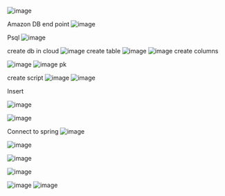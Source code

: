 ![image](https://github.com/user-attachments/assets/258105eb-0418-4c43-9af9-48f2d606fc5d)


Amazon DB end point
![image](https://github.com/user-attachments/assets/7b471665-c867-4e02-82e4-7912bf6c4b5a)

Psql
![image](https://github.com/user-attachments/assets/b9add225-e221-4496-9feb-1c072eedb155)


create db in cloud
![image](https://github.com/user-attachments/assets/878a5568-5017-4fa8-a3e2-16f4580f2bc6)
create table
![image](https://github.com/user-attachments/assets/731798e4-cd52-4f06-b3a9-6f00a6a07eea)
![image](https://github.com/user-attachments/assets/37f58a4e-292f-4d81-bf8a-c42fa0c424d4)
create columns 

![image](https://github.com/user-attachments/assets/eaf8bd28-3d5b-435b-a9d7-b13c1e75f9b0)
![image](https://github.com/user-attachments/assets/f48782d7-a18c-4e1b-b1aa-c0f3bf0e2811)  pk

create script 
![image](https://github.com/user-attachments/assets/bf27dd43-d1c7-4da2-bf5e-34a22d29b20e)
![image](https://github.com/user-attachments/assets/8e8be471-fb71-4897-a965-e0869666cee0)

Insert

![image](https://github.com/user-attachments/assets/dd77e4be-abcf-4bc9-b69a-af9092b93f8f)

![image](https://github.com/user-attachments/assets/f07f260b-0b5a-4636-9a42-cb4cb9fd4103)


Connect to spring
![image](https://github.com/user-attachments/assets/2321b216-c4b7-4003-9cc2-41a4ea917f99)

![image](https://github.com/user-attachments/assets/a657517b-c002-4ed4-9b30-4567dae23f6b)

![image](https://github.com/user-attachments/assets/ebd560fd-8589-4c09-8bca-c3950625b3d1)

![image](https://github.com/user-attachments/assets/016d62b6-7acc-49bd-a0c3-7da78f13973d)

![image](https://github.com/user-attachments/assets/00e82f20-c3b5-4c84-9cdf-f73c3bb82e3f)
![image](https://github.com/user-attachments/assets/7b14dd4c-5b8e-4b21-b530-871d059ed677)




